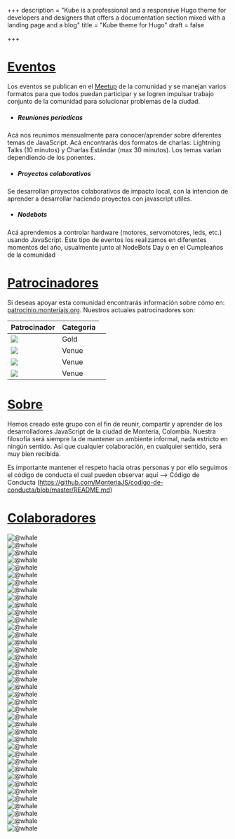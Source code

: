 +++
description = "Kube is a professional  and a responsive Hugo theme for developers and designers that offers a documentation section mixed with a landing page and a blog"
title = "Kube theme for Hugo"
draft = false

+++
<h1 class="section-head" id="eventos"><a href="#eventos">Eventos</a></h1>

Los eventos se publican en el <a href="">Meetup</a> de la comunidad y se manejan varios formatos para que todos puedan participar y se logren impulsar trabajo conjunto de la comunidad para solucionar problemas de la ciudad.	

- <h5>Reuniones periodicas</h5>
Acá nos reunimos mensualmente para conocer/aprender sobre diferentes temas de JavaScript. Acá encontrarás dos formatos de charlas: Lightning Talks (10 minutos) y Charlas Estándar (max 30 minutos). Los temas varían dependiendo de los ponentes.



- <h5>Proyectos colaborativos</h5>
Se desarrollan proyectos colaborativos de impacto local, con la intencion de aprender a desarrollar haciendo proyectos con javascript utiles.

- <h5>Nodebots</h5>
Acá aprendemos a controlar hardware (motores, servomotores, leds, etc.) usando JavaScript. Este tipo de eventos los realizamos en diferentes momentos del año, usualmente junto al NodeBots Day o en el Cumpleaños de la comunidad

<p></p>

<h1 class="section-head" id="patrocinadores"><a href="#patrocinadores">Patrocinadores</a></h1>

Si deseas apoyar esta comunidad encontrarás información sobre cómo en: <a href="">patrocinio.monteriajs.org</a>. Nuestros actuales patrocinadores son:


<table >
<thead>
  <tr>
    <th class="w20">Patrocinador</th>
    <th class="w20">Categoria</th>
  </tr>
</thead>
<tbody>
  <tr>
    <td><a href=""><img src="http://via.placeholder.com/350x150"></a></td>
    <td>Gold</td>
    <td></td>
  </tr>
  <tr>
    <td><a href=""><img src="http://via.placeholder.com/350x150"></a></td>
    <td>Venue</td>
    <td></td>
  </tr>
    <tr>
    <td><a href=""><img src="http://via.placeholder.com/350x150"></a></td>
    <td>Venue</td>
    <td></td>
  </tr>
    <tr>
    <td><a href=""><img src="http://via.placeholder.com/350x150"></a></td>
    <td>Venue</td>
    <td></td>
  </tr>
</tbody>
</table>

<h1 class="section-head" id="sobre"><a href="#sobre">Sobre</a></h1>

Hemos creado este grupo con el fin de reunir, compartir y aprender de los desarrolladores JavaScript de la ciudad de Montería, Colombia. Nuestra filosofía será siempre la de mantener un ambiente informal, nada estricto en ningún sentido. Así que cualquier colaboración, en cualquier sentido, será muy bien recibida.

Es importante mantener el respeto hacia otras personas y por ello seguimos el código de conducta el cual pueden observar aquí --> Código de Conducta (https://github.com/MonteriaJS/codigo-de-conducta/blob/master/README.md)



<h1 class="section-head" id="sobre"><a href="#sobre">Colaboradores</a></h1>


<div class="container">
  <div class="item">
    <img alt="@whale" src="https://s3.amazonaws.com/uifaces/faces/twitter/whale/128.jpg" />
  </div>
<div class="item">
<img alt="@whale" src="https://s3.amazonaws.com/uifaces/faces/twitter/whale/128.jpg" />
</div>
<div class="item">
<img alt="@whale" src="https://s3.amazonaws.com/uifaces/faces/twitter/fffabs/128.jpg" />
</div>
<div class="item">
<img alt="@whale" src="https://s3.amazonaws.com/uifaces/faces/twitter/fffabs/128.jpg" />
</div>
<div class="item">
<img alt="@whale" src="https://s3.amazonaws.com/uifaces/faces/twitter/idiot/128.jpg" />
</div>
<div class="item">
<img alt="@whale" src="https://s3.amazonaws.com/uifaces/faces/twitter/BillSKenney/128.jpg" />
</div>
<div class="item">
<img alt="@whale" src="https://s3.amazonaws.com/uifaces/faces/twitter/BillSKenney/128.jpg" />
</div>
<div class="item">
<img alt="@whale" src="https://s3.amazonaws.com/uifaces/faces/twitter/fffabs/128.jpg" />
</div>
<div class="item">
<img alt="@whale" src="https://s3.amazonaws.com/uifaces/faces/twitter/gt/128.jpg" />
</div>
<div class="item">
<img alt="@whale" src="https://s3.amazonaws.com/uifaces/faces/twitter/gt/128.jpg" />
</div>
<div class="item">
<img alt="@whale" src="https://s3.amazonaws.com/uifaces/faces/twitter/whale/128.jpg" />
</div>
<div class="item">
<img alt="@whale" src="https://s3.amazonaws.com/uifaces/faces/twitter/gt/128.jpg" />
</div>
<div class="item">
<img alt="@whale" src="https://s3.amazonaws.com/uifaces/faces/twitter/gt/128.jpg" />
</div>
<div class="item">
<img alt="@whale" src="https://s3.amazonaws.com/uifaces/faces/twitter/brad_frost/128.jpg" />
</div>
<div class="item">
<img alt="@whale" src="https://s3.amazonaws.com/uifaces/faces/twitter/fffabs/128.jpg" />
</div>
<div class="item">
<img alt="@whale" src="https://s3.amazonaws.com/uifaces/faces/twitter/idiot/128.jpg" />
</div>
<div class="item">
<img alt="@whale" src="https://s3.amazonaws.com/uifaces/faces/twitter/fffabs/128.jpg" />
</div>
<div class="item">
<img alt="@whale" src="https://s3.amazonaws.com/uifaces/faces/twitter/gt/128.jpg" />
</div>
<div class="item">
<img alt="@whale" src="https://s3.amazonaws.com/uifaces/faces/twitter/fffabs/128.jpg" />
</div>
<div class="item">
<img alt="@whale" src="https://s3.amazonaws.com/uifaces/faces/twitter/kerem/128.jpg" />
</div>
<div class="item">
<img alt="@whale" src="https://s3.amazonaws.com/uifaces/faces/twitter/fffabs/128.jpg" />
</div>
<div class="item">
<img alt="@whale" src="https://s3.amazonaws.com/uifaces/faces/twitter/whale/128.jpg" />
</div>
<div class="item">
<img alt="@whale" src="https://s3.amazonaws.com/uifaces/faces/twitter/gt/128.jpg" />
</div>
<div class="item">
<img alt="@whale" src="https://s3.amazonaws.com/uifaces/faces/twitter/gt/128.jpg" />
</div>
<div class="item">
<img alt="@whale" src="https://s3.amazonaws.com/uifaces/faces/twitter/gt/128.jpg" />
</div>
<div class="item">
<img alt="@whale" src="https://s3.amazonaws.com/uifaces/faces/twitter/gt/128.jpg" />
</div>
<div class="item">
<img alt="@whale" src="https://s3.amazonaws.com/uifaces/faces/twitter/BillSKenney/128.jpg" />
</div>
<div class="item">
<img alt="@whale" src="https://s3.amazonaws.com/uifaces/faces/twitter/gt/128.jpg" />
</div>
<div class="item">
<img alt="@whale" src="https://s3.amazonaws.com/uifaces/faces/twitter/idiot/128.jpg" />
</div>
<div class="item">
<img alt="@whale" src="https://s3.amazonaws.com/uifaces/faces/twitter/whale/128.jpg" />
</div>
<div class="item">
<img alt="@whale" src="https://s3.amazonaws.com/uifaces/faces/twitter/brad_frost/128.jpg" />
</div>
<div class="item">
<img alt="@whale" src="https://s3.amazonaws.com/uifaces/faces/twitter/BillSKenney/128.jpg" />
</div>
<div class="item">
<img alt="@whale" src="https://s3.amazonaws.com/uifaces/faces/twitter/kerem/128.jpg" />
</div>
<div class="item">
<img alt="@whale" src="https://s3.amazonaws.com/uifaces/faces/twitter/gt/128.jpg" />
</div>
<div class="item">
<img alt="@whale" src="https://s3.amazonaws.com/uifaces/faces/twitter/idiot/128.jpg" />
</div>
<div class="item">
<img alt="@whale" src="https://s3.amazonaws.com/uifaces/faces/twitter/BillSKenney/128.jpg" />
</div>
<div class="item">
<img alt="@whale" src="https://s3.amazonaws.com/uifaces/faces/twitter/fffabs/128.jpg" />
</div>
<div class="item">
<img alt="@whale" src="https://s3.amazonaws.com/uifaces/faces/twitter/BillSKenney/128.jpg" />
</div>
<div class="item">
<img alt="@whale" src="https://s3.amazonaws.com/uifaces/faces/twitter/gt/128.jpg" />
</div>
<div class="item">
<img alt="@whale" src="https://s3.amazonaws.com/uifaces/faces/twitter/fffabs/128.jpg" />
</div>
</div>

<br>
<br>